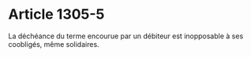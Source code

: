 # Article 1305-5

<p>La déchéance du terme encourue par un débiteur est inopposable à ses coobligés, même solidaires.</p>